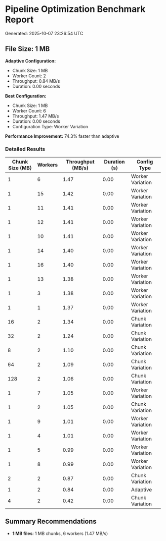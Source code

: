 # Pipeline Optimization Benchmark Report

Generated: 2025-10-07 23:26:54 UTC

## File Size: 1 MB

**Adaptive Configuration:**
- Chunk Size: 1 MB
- Worker Count: 2
- Throughput: 0.84 MB/s
- Duration: 0.00 seconds

**Best Configuration:**
- Chunk Size: 1 MB
- Worker Count: 6
- Throughput: 1.47 MB/s
- Duration: 0.00 seconds
- Configuration Type: Worker Variation

**Performance Improvement:** 74.3% faster than adaptive

### Detailed Results

| Chunk Size (MB) | Workers | Throughput (MB/s) | Duration (s) | Config Type |
|-----------------|---------|-------------------|--------------|-------------|
| 1 | 6 | 1.47 | 0.00 | Worker Variation |
| 1 | 15 | 1.42 | 0.00 | Worker Variation |
| 1 | 11 | 1.41 | 0.00 | Worker Variation |
| 1 | 12 | 1.41 | 0.00 | Worker Variation |
| 1 | 10 | 1.41 | 0.00 | Worker Variation |
| 1 | 14 | 1.40 | 0.00 | Worker Variation |
| 1 | 16 | 1.40 | 0.00 | Worker Variation |
| 1 | 13 | 1.38 | 0.00 | Worker Variation |
| 1 | 3 | 1.38 | 0.00 | Worker Variation |
| 1 | 1 | 1.37 | 0.00 | Worker Variation |
| 16 | 2 | 1.34 | 0.00 | Chunk Variation |
| 32 | 2 | 1.24 | 0.00 | Chunk Variation |
| 8 | 2 | 1.10 | 0.00 | Chunk Variation |
| 64 | 2 | 1.09 | 0.00 | Chunk Variation |
| 128 | 2 | 1.06 | 0.00 | Chunk Variation |
| 1 | 7 | 1.05 | 0.00 | Worker Variation |
| 1 | 2 | 1.05 | 0.00 | Chunk Variation |
| 1 | 9 | 1.01 | 0.00 | Worker Variation |
| 1 | 4 | 1.01 | 0.00 | Worker Variation |
| 1 | 5 | 0.99 | 0.00 | Worker Variation |
| 1 | 8 | 0.99 | 0.00 | Worker Variation |
| 2 | 2 | 0.87 | 0.00 | Chunk Variation |
| 1 | 2 | 0.84 | 0.00 | Adaptive |
| 4 | 2 | 0.42 | 0.00 | Chunk Variation |

## Summary Recommendations

- **1 MB files**: 1 MB chunks, 6 workers (1.47 MB/s)
